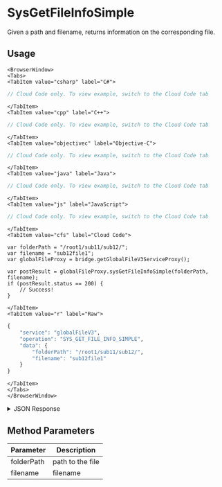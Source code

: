 # SysGetFileInfoSimple

Given a path and filename, returns information on the corresponding file.

<PartialServop service_name="globalFileV3" operation_name="SYS_GET_FILE_INFO_SIMPLE" />

## Usage

```mdx-code-block
<BrowserWindow>
<Tabs>
<TabItem value="csharp" label="C#">
```

```csharp
// Cloud Code only. To view example, switch to the Cloud Code tab
```

```mdx-code-block
</TabItem>
<TabItem value="cpp" label="C++">
```

```cpp
// Cloud Code only. To view example, switch to the Cloud Code tab
```

```mdx-code-block
</TabItem>
<TabItem value="objectivec" label="Objective-C">
```

```objectivec
// Cloud Code only. To view example, switch to the Cloud Code tab
```

```mdx-code-block
</TabItem>
<TabItem value="java" label="Java">
```

```java
// Cloud Code only. To view example, switch to the Cloud Code tab
```

```mdx-code-block
</TabItem>
<TabItem value="js" label="JavaScript">
```

```javascript
// Cloud Code only. To view example, switch to the Cloud Code tab
```

```mdx-code-block
</TabItem>
<TabItem value="cfs" label="Cloud Code">
```

```cfscript
var folderPath = "/root1/sub11/sub12/";
var filename = "sub12file1";
var globalFileProxy = bridge.getGlobalFileV3ServiceProxy();

var postResult = globalFileProxy.sysGetFileInfoSimple(folderPath, filename);
if (postResult.status == 200) {
    // Success!
}
```

```mdx-code-block
</TabItem>
<TabItem value="r" label="Raw">
```

```r
{
	"service": "globalFileV3",
	"operation": "SYS_GET_FILE_INFO_SIMPLE",
	"data": {
        "folderPath": "/root1/sub11/sub12/",
        "filename": "sub12file1"
    }
}
```

```mdx-code-block
</TabItem>
</Tabs>
</BrowserWindow>
```

<details>
<summary>JSON Response</summary>

```json
{
    "status": 200,
    "data": {
        "fileDetails": {
            "fileId": "4d0b8945-41f8-4a2b-a2f5-e9c0b2482bc6",
            "contentMd5": "0snE+wsqo2XeseZbT5kLyQ==",
            "treeId": "ff81c691-5683-4aa0-addb-6f89ecd3ce75",
            "fileName": "sub12file1",
            "fileSize": 64,
            "dateUploaded": 1586975354000,
            "etag": "d2c9c4fb0b2aa365deb1e65b4f990bc9",
            "version": 1,
            "url": "https://api.braincloudservers.com/files/bc/g/23302/f/xxxx-xxx-xxx-xxx/yyy-yyy-yyy-yyy/V1/sub12file1"
        }
    }
}
```
</details>

## Method Parameters
Parameter | Description
--------- | -----------
folderPath | path to the file
filename | filename


